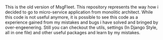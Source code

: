 This is the old version of MsgFleet. This repository represents the way how i decided to
go to micro-service application from monolitic architect. While this code is not useful anymore,
it is possible to see this code as a experience gained from my mistakes and bugs i have solved
and bringed by over-engeenering. Still you can checkout the utils, settings (In Django Style, 
all in one file) and other useful packages and learn by my mistakes.

